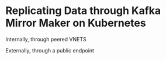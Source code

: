 # Replicating Data through Kafka Mirror Maker on Kubernetes

Internally, through peered VNETS

Externally, through a public endpoint